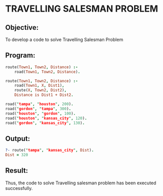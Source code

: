 # TRAVELLING SALESMAN PROBLEM
## Objective:
To develop a code to solve Travelling Salesman Problem
## Program:
```prolog
route(Town1, Town2, Distance) :- 
    road(Town1, Town2, Distance).

route(Town1, Town2, Distance) :- 
    road(Town1, X, Dist1), 
    route(X, Town2, Dist2), 
    Distance is Dist1 + Dist2.

road("tampa", "houston", 200).
road("gordon", "tampa", 300).
road("houston", "gordon", 100).
road("houston", "kansas_city", 120).
road("gordon", "kansas_city", 130).
```
## Output:
```prolog
?- route("tampa", "kansas_city", Dist).
Dist = 320
```
## Result:
Thus, the code to solve Travelling salesman problem has been executed successfully.
